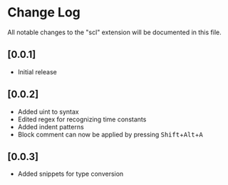 # Change Log
All notable changes to the "scl" extension will be documented in this file.

## [0.0.1]
- Initial release

## [0.0.2]
- Added uint to syntax
- Edited regex for recognizing time constants
- Added indent patterns
- Block comment can now be applied by pressing <kbd>Shift</kbd>+<kbd>Alt</kbd>+<kbd>A</kbd>

## [0.0.3]
- Added snippets for type conversion
